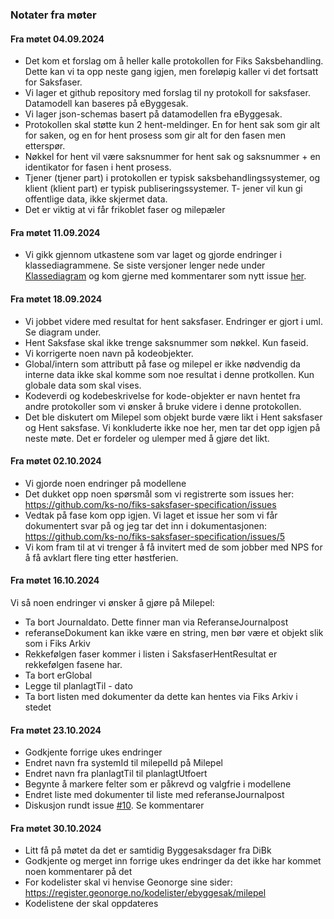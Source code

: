 ### Notater fra møter

#### Fra møtet 04.09.2024

- Det kom et forslag om å heller kalle protokollen for Fiks Saksbehandling. Dette kan vi ta opp neste gang igjen, men foreløpig kaller vi det fortsatt for Saksfaser.
- Vi lager et github repository med forslag til ny protokoll for saksfaser.
  Datamodell kan baseres på eByggesak.
- Vi lager json-schemas basert på datamodellen fra eByggesak.
- Protokollen skal støtte kun 2 hent-meldinger. En for hent sak som gir alt for saken, og en for hent prosess som gir alt for den fasen men etterspør.
- Nøkkel for hent vil være saksnummer for hent sak og saksnummer + en identikator for fasen i hent prosess.
- Tjener (tjener part) i protokollen er typisk saksbehandlingssystemer, og klient (klient part) er typisk publiseringssystemer.
  T- jener vil kun gi offentlige data, ikke skjermet data.
- Det er viktig at vi får frikoblet faser og milepæler

#### Fra møtet 11.09.2024
- Vi gikk gjennom utkastene som var laget og gjorde endringer i klassediagrammene. Se siste versjoner lenger nede under [Klassediagram](#klassediagram) og kom gjerne med kommentarer som nytt issue [her](https://github.com/ks-no/fiks-saksfaser-specification/issues).

#### Fra møtet 18.09.2024
- Vi jobbet videre med resultat for hent saksfaser. Endringer er gjort i uml. Se diagram under.
- Hent Saksfase skal ikke trenge saksnummer som nøkkel. Kun faseid.
- Vi korrigerte noen navn på kodeobjekter.
- Global/intern som attributt på fase og milepel er ikke nødvendig da interne data ikke skal komme som noe resultat i denne protkollen. Kun globale data som skal vises.
- Kodeverdi og kodebeskrivelse for kode-objekter er navn hentet fra andre protokoller som vi ønsker å bruke videre i denne protokollen.
- Det ble diskutert om Milepel som objekt burde være likt i Hent saksfaser og Hent saksfase. Vi konkluderte ikke noe her, men tar det opp igjen på neste møte. Det er fordeler og ulemper med å gjøre det likt.

#### Fra møtet 02.10.2024
- Vi gjorde noen endringer på modellene
- Det dukket opp noen spørsmål som vi registrerte som issues her: https://github.com/ks-no/fiks-saksfaser-specification/issues
- Vedtak på fase kom opp igjen. Vi laget et issue her som vi får dokumentert svar på og jeg tar det inn i dokumentasjonen: https://github.com/ks-no/fiks-saksfaser-specification/issues/5
- Vi kom fram til at vi trenger å få invitert med de som jobber med NPS for å få avklart flere ting etter høstferien.

#### Fra møtet 16.10.2024
Vi så noen endringer vi ønsker å gjøre på Milepel:
- Ta bort Journaldato. Dette finner man via ReferanseJournalpost
- referanseDokument kan ikke være en string, men bør være et objekt slik som i Fiks Arkiv
- Rekkefølgen faser kommer i listen i SaksfaserHentResultat er rekkefølgen fasene har.
- Ta bort erGlobal
- Legge til planlagtTil - dato
- Ta bort listen med dokumenter da dette kan hentes via Fiks Arkiv i stedet

#### Fra møtet 23.10.2024
- Godkjente forrige ukes endringer
- Endret navn fra systemId til milepelId på Milepel
- Endret navn fra planlagtTil til planlagtUtfoert
- Begynte å markere felter som er påkrevd og valgfrie i modellene
- Endret liste med dokumenter til liste med referanseJournalpost
- Diskusjon rundt issue [#10](https://github.com/ks-no/fiks-saksfaser-specification/issues/10). Se kommentarer

#### Fra møtet 30.10.2024
- Litt få på møtet da det er samtidig Byggesaksdager fra DiBk
- Godkjente og merget inn forrige ukes endringer da det ikke har kommet noen kommentarer på det
- For kodelister skal vi henvise Geonorge sine sider: https://register.geonorge.no/kodelister/ebyggesak/milepel
- Kodelistene der skal oppdateres
